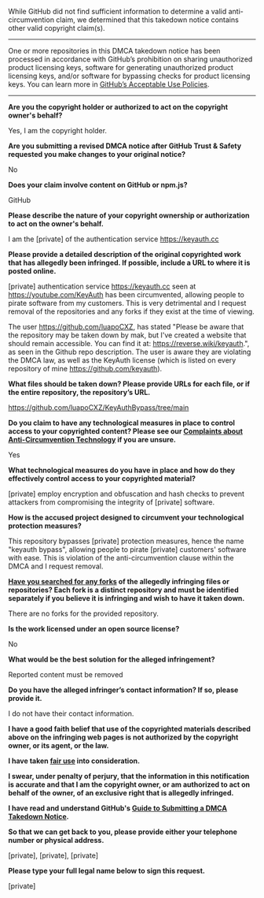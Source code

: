 While GitHub did not find sufficient information to determine a valid anti-circumvention claim, we determined that this takedown notice contains other valid copyright claim(s).

---

One or more repositories in this DMCA takedown notice has been processed in accordance with GitHub’s prohibition on sharing unauthorized product licensing keys, software for generating unauthorized product licensing keys, and/or software for bypassing checks for product licensing keys.
You can learn more in [GitHub’s Acceptable Use Policies](https://docs.github.com/en/github/site-policy/github-acceptable-use-policies).

---

**Are you the copyright holder or authorized to act on the copyright owner's behalf?**

Yes, I am the copyright holder.

**Are you submitting a revised DMCA notice after GitHub Trust & Safety requested you make changes to your original notice?**

No

**Does your claim involve content on GitHub or npm.js?**

GitHub

**Please describe the nature of your copyright ownership or authorization to act on the owner's behalf.**

I am the [private] of the authentication service https://keyauth.cc

**Please provide a detailed description of the original copyrighted work that has allegedly been infringed. If possible, include a URL to where it is posted online.**

[private] authentication service https://keyauth.cc seen at https://youtube.com/KeyAuth has been circumvented, allowing people to pirate software from my customers. This is very detrimental and I request removal of the repositories and any forks if they exist at the time of viewing.

The user https://github.com/luapoCXZ, has stated "Please be aware that the repository may be taken down by mak, but I've created a website that should remain accessible. You can find it at: https://reverse.wiki/keyauth.", as seen in the Github repo description. The user is aware they are violating the DMCA law, as well as the KeyAuth license (which is listed on every repository of mine https://github.com/keyauth).

**What files should be taken down? Please provide URLs for each file, or if the entire repository, the repository’s URL.**

https://github.com/luapoCXZ/KeyAuthBypass/tree/main

**Do you claim to have any technological measures in place to control access to your copyrighted content? Please see our <a href="https://docs.github.com/articles/guide-to-submitting-a-dmca-takedown-notice#complaints-about-anti-circumvention-technology">Complaints about Anti-Circumvention Technology</a> if you are unsure.**

Yes

**What technological measures do you have in place and how do they effectively control access to your copyrighted material?**

[private] employ encryption and obfuscation and hash checks to prevent attackers from compromising the integrity of [private] software.

**How is the accused project designed to circumvent your technological protection measures?**

This repository bypasses [private] protection measures, hence the name "keyauth bypass", allowing people to pirate [private] customers' software with ease. This is violation of the anti-circumvention clause within the DMCA and I request removal.

**<a href="https://docs.github.com/articles/dmca-takedown-policy#b-what-about-forks-or-whats-a-fork">Have you searched for any forks</a> of the allegedly infringing files or repositories? Each fork is a distinct repository and must be identified separately if you believe it is infringing and wish to have it taken down.**

There are no forks for the provided repository.

**Is the work licensed under an open source license?**

No

**What would be the best solution for the alleged infringement?**

Reported content must be removed

**Do you have the alleged infringer’s contact information? If so, please provide it.**

I do not have their contact information.

**I have a good faith belief that use of the copyrighted materials described above on the infringing web pages is not authorized by the copyright owner, or its agent, or the law.**

**I have taken <a href="https://www.lumendatabase.org/topics/22">fair use</a> into consideration.**

**I swear, under penalty of perjury, that the information in this notification is accurate and that I am the copyright owner, or am authorized to act on behalf of the owner, of an exclusive right that is allegedly infringed.**

**I have read and understand GitHub's <a href="https://docs.github.com/articles/guide-to-submitting-a-dmca-takedown-notice/">Guide to Submitting a DMCA Takedown Notice</a>.**

**So that we can get back to you, please provide either your telephone number or physical address.**

[private], [private], [private]

**Please type your full legal name below to sign this request.**

[private]
